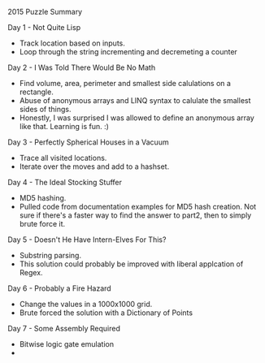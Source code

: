 2015 Puzzle Summary 

Day 1 - Not Quite Lisp
- Track location based on inputs. 
- Loop through the string incrementing and decremeting a counter

Day 2 - I Was Told There Would Be No Math
- Find volume, area, perimeter and smallest side calulations on a rectangle.
- Abuse of anonymous arrays and LINQ syntax to calulate the smallest sides of things.
- Honestly, I was surprised I was allowed to define an anonymous array like that. Learning is fun. :) 

Day 3 - Perfectly Spherical Houses in a Vacuum
- Trace all visited locations.
- Iterate over the moves and add to a hashset. 

Day 4 - The Ideal Stocking Stuffer
- MD5 hashing. 
- Pulled code from documentation examples for MD5 hash creation. Not sure if there's a faster way to find the answer to part2, then to simply brute force it. 

Day 5 - Doesn't He Have Intern-Elves For This?
- Substring parsing. 
- This solution could probably be improved with liberal applcation of Regex.

Day 6 - Probably a Fire Hazard
- Change the values in a 1000x1000 grid. 
- Brute forced the solution with a Dictionary of Points

Day 7 - Some Assembly Required
- Bitwise logic gate emulation 
- 
